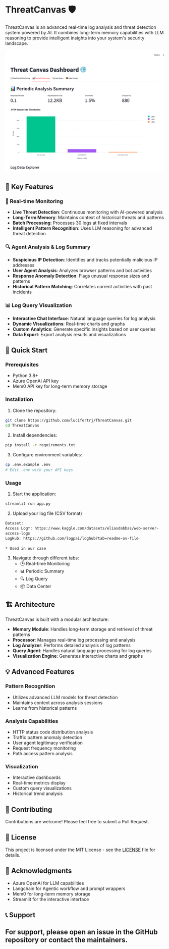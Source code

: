 # ThreatCanvas 🛡️

ThreatCanvas is an advanced real-time log analysis and threat detection system powered by AI. It combines long-term memory capabilities with LLM reasoning to provide intelligent insights into your system's security landscape.

![ThreatCanvas Dashboard](assets/dashboard.png)

## 🌟 Key Features

### 🔄 Real-time Monitoring
- **Live Threat Detection**: Continuous monitoring with AI-powered analysis
- **Long-Term Memory**: Maintains context of historical threats and patterns
- **Batch Processing**: Processes 30 logs at fixed intervals
- **Intelligent Pattern Recognition**: Uses LLM reasoning for advanced threat detection

### 🔍 Agent Analysis & Log Summary

- **Suspicious IP Detection**: Identifies and tracks potentially malicious IP addresses
- **User Agent Analysis**: Analyzes browser patterns and bot activities
- **Response Anomaly Detection**: Flags unusual response sizes and patterns
- **Historical Pattern Matching**: Correlates current activities with past incidents

### 📊 Log Query Visualization

- **Interactive Chat Interface**: Natural language queries for log analysis
- **Dynamic Visualizations**: Real-time charts and graphs
- **Custom Analytics**: Generate specific insights based on user queries
- **Data Export**: Export analysis results and visualizations

## 🚀 Quick Start

### Prerequisites

- Python 3.8+
- Azure OpenAI API key
- Mem0 API key for long-term memory storage

### Installation

1. Clone the repository:
```bash
git clone https://github.com/lucifertrj/ThreatCanvas.git
cd ThreatCanvas
```

2. Install dependencies:
```bash
pip install -r requirements.txt
```

3. Configure environment variables:
```bash
cp .env.example .env
# Edit .env with your API keys
```

### Usage

1. Start the application:
```bash
streamlit run app.py
```

2. Upload your log file (CSV format)

```
Dataset:
Access Log*: https://www.kaggle.com/datasets/eliasdabbas/web-server-access-logs
LogHub: https://github.com/logpai/loghub?tab=readme-ov-file

* Used in our case
```

3. Navigate through different tabs:
   - 🕒 Real-time Monitoring
   - 📊 Periodic Summary
   - 🔍 Log Query
   - 📦 Data Center

## 🏗️ Architecture

ThreatCanvas is built with a modular architecture:

- **Memory Module**: Handles long-term storage and retrieval of threat patterns
- **Processor**: Manages real-time log processing and analysis
- **Log Analyzer**: Performs detailed analysis of log patterns
- **Query Agent**: Handles natural language processing for log queries
- **Visualization Engine**: Generates interactive charts and graphs

## 💡 Advanced Features

### Pattern Recognition
- Utilizes advanced LLM models for threat detection
- Maintains context across analysis sessions
- Learns from historical patterns

### Analysis Capabilities
- HTTP status code distribution analysis
- Traffic pattern anomaly detection
- User agent legitimacy verification
- Request frequency monitoring
- Path access pattern analysis

### Visualization
- Interactive dashboards
- Real-time metrics display
- Custom query visualizations
- Historical trend analysis

## 🤝 Contributing

Contributions are welcome! Please feel free to submit a Pull Request.

## 📄 License

This project is licensed under the MIT License - see the [LICENSE](LICENSE) file for details.

## 🙏 Acknowledgments

- Azure OpenAI for LLM capabilities
- Langchain for Agentic workflow and prompt wrappers
- Mem0 for long-term memory storage
- Streamlit for the interactive interface

## 📞 Support

For support, please open an issue in the GitHub repository or contact the maintainers.
---

